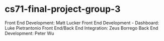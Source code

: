 # cs71-final-project-group-3

Front End Development: Matt Lucker
Front End Development - Dashboard: Luke Pietrantonio
Front End/Back End Integration: Zeus Borrego
Back End Development: Peter Wu
